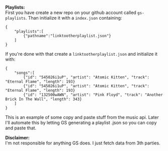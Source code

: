 **Playlists:**  
First you have create a new repo on your github account called `gs-playlists`.
Than initialize it with a `index.json` containing: 
```
{
    "playlists":[
        {"pathname":"linktootherplaylist.json"}
    ]
}
```

If you're done with that create a `linktootherplaylist.json` and initialize it with:
```
{
    "songs":[
        {"id": "545026i1uP", "artist": "Atomic Kitten", "track": "Eternal Flame", "length": 193}
        {"id": "545026i1uP", "artist": "Atomic Kitten", "track": "Eternal Flame", "length": 193}
        {"id": "132500wAWN", "artist": "Pink Floyd", "track": "Another Brick In The Wall", "length": 343}
    ]
}
```
This is an example of some copy and paste stuff from the music api.
Later I'll automate this by letting GS generating a playlist .json so you can copy and paste that.

**Disclaimer:**  
I'm not responsible for anything GS does. 
I just fetch data from 3th parties.
